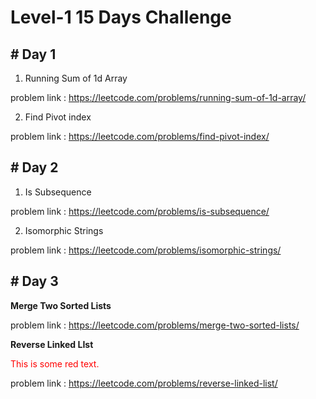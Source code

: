 # Level-1   15 Days Challenge

## # Day 1

1. Running Sum of 1d Array

  problem link : https://leetcode.com/problems/running-sum-of-1d-array/

2. Find Pivot index

  problem link : https://leetcode.com/problems/find-pivot-index/

## # Day 2


1. Is Subsequence


  problem link : https://leetcode.com/problems/is-subsequence/

2. Isomorphic Strings

  problem link : https://leetcode.com/problems/isomorphic-strings/
  
## #  Day 3

**Merge Two Sorted Lists**
 
 problem link : https://leetcode.com/problems/merge-two-sorted-lists/
 
 **Reverse Linked LIst**
 
  <p style='color:red'>This is some red text.</p>
 
 problem link : https://leetcode.com/problems/reverse-linked-list/
